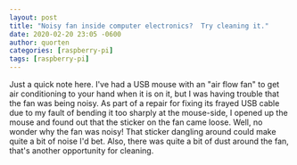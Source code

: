 ```yaml
---
layout: post
title: "Noisy fan inside computer electronics?  Try cleaning it."
date: 2020-02-20 23:05 -0600
author: quorten
categories: [raspberry-pi]
tags: [raspberry-pi]
---
```


Just a quick note here.  I've had a USB mouse with an "air flow fan"
to get air conditioning to your hand when it is on it, but I was
having trouble that the fan was being noisy.  As part of a repair for
fixing its frayed USB cable due to my fault of bending it too sharply
at the mouse-side, I opened up the mouse and found out that the
sticker on the fan came loose.  Well, no wonder why the fan was noisy!
That sticker dangling around could make quite a bit of noise I'd bet.
Also, there was quite a bit of dust around the fan, that's another
opportunity for cleaning.
